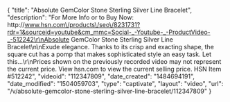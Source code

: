 {
    "title": "Absolute GemColor Stone Sterling Silver Line Bracelet",
    "description": "For More Info or to Buy Now: http:\/\/www.hsn.com\/products\/seo\/8231731?rdr=1&sourceid=youtube&cm_mmc=Social-_-Youtube-_-ProductVideo-_-512242\r\nAbsolute  GemColor Stone Sterling Silver Line Bracelet\n\nExude elegance. Thanks to its crisp and exacting shape, the square cut has a pomp that makes sophisticated style an easy task. Let this...\r\nPrices shown on the previously recorded video may not represent the current price.  View hsn.com to view the current selling price. HSN Item #512242",
    "videoid": "112347809",
    "date_created": "1484694191",
    "date_modified": "1504059703",
    "type": "captivate",
    "layout": "video",
    "url": "\/v\/absolute-gemcolor-stone-sterling-silver-line-bracelet\/112347809"
}